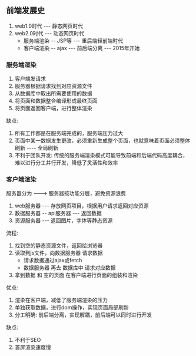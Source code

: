 ## 前端发展史

1. web1.0时代 --- 静态网页时代
2. web2.0时代 --- 动态网页时代
   + 服务端渲染 -- JSP等 --- 重后端轻前端时代
   + 客户端渲染 -- ajax --- 前后端分离 --- 2015年开始

### 服务端渲染

1. 客户端发请求
2. 服务器根据请求找到对应资源文件
3. 从数据库中取出所需要使用的数据
4. 将页面和数据整合编译形成最终页面
5. 将页面返回客户端，进行整体渲染

缺点:

1. 所有工作都是在服务端完成的，服务端压力过大
2. 页面中某一数据发生更改，必须重新生成整个页面，也就意味着页面必须整体刷新 ---- 全局刷新
3. 不利于团队开发: 传统的服务端渲染模式可能导致前端和后端代码高度耦合，难以进行分工并行开发，降低了灵活性和效率

### 客户端渲染

服务器分为 ---> 服务器按功能分层，避免资源浪费

1. web服务器 --- 存放网页项目，根据用户请求返回对应资源
2. 数据服务器 -- api服务器 --- 返回数据
3. 资源服务器 --- 返回图片，字体等静态资源



流程:

1. 找到空的静态资源文件，返回给浏览器
2. 读取到js文件，向数据服务器 请求数据 
   + 请求数据通过ajax或fetch
   + 数据服务器 再去 数据库中 请求对应数据
3. 拿到数据 和 空的页面 在客户端进行页面的组装和渲染



优点:

1. 渲染在客户端，减低了服务端渲染的压力
2. 单独获取数据，进行dom操作，实现页面局部刷新
3. 分工明确: 前后端分离，实现解耦，前后端可以同时进行开发



缺点:

1. 不利于SEO
2. 首屏渲染速度慢